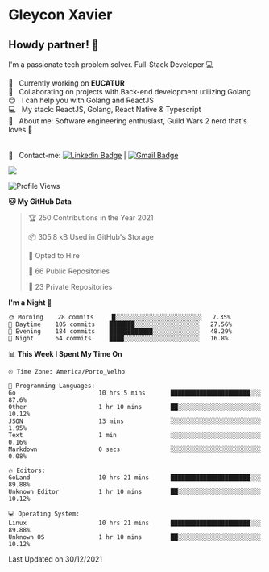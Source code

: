 # Gleycon Xavier

## Howdy partner! 👋

I'm a passionate tech problem solver.
Full-Stack Developer :computer:

 :rocket:  &nbsp; Currently working on **EUCATUR**
 <br/> :purple_heart: &nbsp; Collaborating on projects with Back-end development utilizing Golang
 <br/> :blush: &nbsp; I can help you with Golang and ReactJS
 <br/> :computer: &nbsp; My stack: ReactJS, Golang, React Native & Typescript
 <br/> 💬  &nbsp; About me: Software engineering enthusiast, Guild Wars 2 nerd that's loves :apple:
 <br/>
 <br/>
 <br/> :email: &nbsp; Contact-me: [![Linkedin Badge](https://img.shields.io/badge/-GleyconXavier-blue?style=flat-square&logo=Linkedin&logoColor=white&link=https://www.linkedin.com/in/gleyconxavier/)](https://www.linkedin.com/in/gleyconxavier/) 
| 
[![Gmail Badge](https://img.shields.io/badge/-gleyconxcarlos@gmail.com-c14438?style=flat-square&logo=Gmail&logoColor=white&link=mailto:gleyconxcarlos@gmail.com)](mailto:gleyconxcarlos@gmail.com)

![](https://komarev.com/ghpvc/?username=gleyconxavier)

<!--START_SECTION:waka-->
![Profile Views](http://img.shields.io/badge/Profile%20Views-0-blue)

**🐱 My GitHub Data** 

> 🏆 250 Contributions in the Year 2021
 > 
> 📦 305.8 kB Used in GitHub's Storage 
 > 
> 💼 Opted to Hire
 > 
> 📜 66 Public Repositories 
 > 
> 🔑 23 Private Repositories  
 > 
**I'm a Night 🦉** 

```text
🌞 Morning    28 commits     █░░░░░░░░░░░░░░░░░░░░░░░░   7.35% 
🌆 Daytime    105 commits    ███████░░░░░░░░░░░░░░░░░░   27.56% 
🌃 Evening    184 commits    ████████████░░░░░░░░░░░░░   48.29% 
🌙 Night      64 commits     ████░░░░░░░░░░░░░░░░░░░░░   16.8%

```


📊 **This Week I Spent My Time On** 

```text
⌚︎ Time Zone: America/Porto_Velho

💬 Programming Languages: 
Go                       10 hrs 5 mins       ██████████████████████░░░   87.6% 
Other                    1 hr 10 mins        ██░░░░░░░░░░░░░░░░░░░░░░░   10.12% 
JSON                     13 mins             ░░░░░░░░░░░░░░░░░░░░░░░░░   1.95% 
Text                     1 min               ░░░░░░░░░░░░░░░░░░░░░░░░░   0.16% 
Markdown                 0 secs              ░░░░░░░░░░░░░░░░░░░░░░░░░   0.08%

🔥 Editors: 
GoLand                   10 hrs 21 mins      ██████████████████████░░░   89.88% 
Unknown Editor           1 hr 10 mins        ██░░░░░░░░░░░░░░░░░░░░░░░   10.12%

💻 Operating System: 
Linux                    10 hrs 21 mins      ██████████████████████░░░   89.88% 
Unknown OS               1 hr 10 mins        ██░░░░░░░░░░░░░░░░░░░░░░░   10.12%

```


 Last Updated on 30/12/2021
<!--END_SECTION:waka-->
